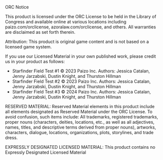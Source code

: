 ORC Notice

This product is licensed under the ORC License to be held in the Library of Congress and available online at various locations including paizo.com/orclicense, azoralaw.com/orclicense, and others. All warranties are disclaimed as set forth therein.

Attribution: This product is original game content and is not based on a licensed game system.

If you use our Licensed Material in your own published work, please credit us in your product as follows:

* Starfinder Field Test #1 © 2023 Paizo Inc. Authors: Jessica Catalan, Jenny Jarzabski, Dustin Knight, and Thurston Hillman
* Starfinder Field Test #2 © 2023 Paizo Inc. Authors: Jessica Catalan, Jenny Jarzabski, Dustin Knight, and Thurston Hillman
* Starfinder Field Test #3 © 2024 Paizo Inc. Authors: Jessica Catalan, Jenny Jarzabski, Dustin Knight, and Thurston Hillman

RESERVED MATERIAL: Reserved Material elements in this product include all elements designated as Reserved Material under the ORC License. To avoid confusion, such items include: All trademarks, registered trademarks, proper nouns (characters, deities, locations, etc., as well as all adjectives, names, titles, and descriptive terms derived from proper nouns), artworks, characters, dialogue, locations, organizations, plots, storylines, and trade dress.

EXPRESSLY DESIGNATED LICENSED MATERIAL: This product contains no Expressly Designated Licensed Material